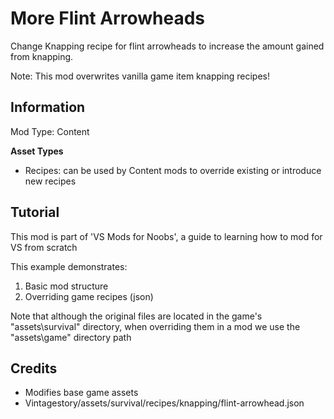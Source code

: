 # More Flint Arrowheads

Change Knapping recipe for flint arrowheads to increase the amount gained from knapping.

Note: This mod overwrites vanilla game item knapping recipes!

## Information

Mod Type: Content 

**Asset Types**

- Recipes: can be used by Content mods to override existing or introduce new recipes

## Tutorial

This mod is part of 'VS Mods for Noobs', a guide to learning how to mod for VS from scratch

This example demonstrates:

1. Basic mod structure
2. Overriding game recipes (json)

Note that although the original files are located in the game's "assets\survival" directory, when overriding them in a mod we use the "assets\game" directory path

## Credits

- Modifies base game assets
- Vintagestory/assets/survival/recipes/knapping/flint-arrowhead.json

